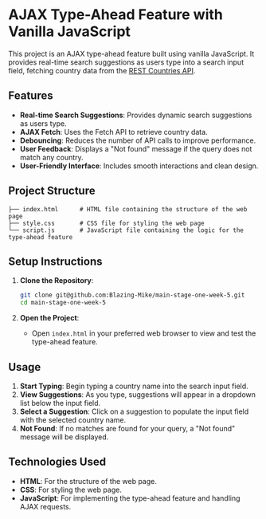 # AJAX Type-Ahead Feature with Vanilla JavaScript

This project is an AJAX type-ahead feature built using vanilla JavaScript. It provides real-time search suggestions as users type into a search input field, fetching country data from the [REST Countries API](https://restcountries.com/v3.1/all).

## Features

- **Real-time Search Suggestions**: Provides dynamic search suggestions as users type.
- **AJAX Fetch**: Uses the Fetch API to retrieve country data.
- **Debouncing**: Reduces the number of API calls to improve performance.
- **User Feedback**: Displays a "Not found" message if the query does not match any country.
- **User-Friendly Interface**: Includes smooth interactions and clean design.

## Project Structure

```
├── index.html      # HTML file containing the structure of the web page
├── style.css       # CSS file for styling the web page
└── script.js       # JavaScript file containing the logic for the type-ahead feature
```

## Setup Instructions

1. **Clone the Repository**: 
    ```bash
    git clone git@github.com:Blazing-Mike/main-stage-one-week-5.git
    cd main-stage-one-week-5
    ```

2. **Open the Project**:
    - Open `index.html` in your preferred web browser to view and test the type-ahead feature.

## Usage

1. **Start Typing**: Begin typing a country name into the search input field.
2. **View Suggestions**: As you type, suggestions will appear in a dropdown list below the input field.
3. **Select a Suggestion**: Click on a suggestion to populate the input field with the selected country name.
4. **Not Found**: If no matches are found for your query, a "Not found" message will be displayed.

## Technologies Used

- **HTML**: For the structure of the web page.
- **CSS**: For styling the web page.
- **JavaScript**: For implementing the type-ahead feature and handling AJAX requests.


